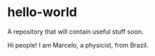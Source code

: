 # hello-world
A repository that will contain useful stuff soon.

Hi people! I am Marcelo, a physicist, from Brazil.
